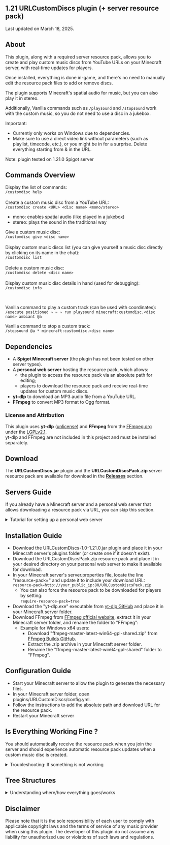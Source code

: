 ## 1.21 URLCustomDiscs plugin (+ server resource pack)
Last updated on March 18, 2025.

## About
This plugin, along with a required server resource pack, allows you to create and play custom music discs from YouTube URLs on your Minecraft server, with real-time updates for players.

Once installed, everything is done in-game, and there's no need to manually edit the resource pack files to add or remove discs.

The plugin supports Minecraft's spatial audio for music, but you can also play it in stereo.

Additionally, Vanilla commands such as `/playsound` and `/stopsound` work with the custom music, so you do not need to use a disc in a jukebox.

Important:
- Currently only works on Windows due to dependencies.
- Make sure to use a direct video link without parameters (such as playlist, timecode, etc.), or you might be in for a surprise. Delete everything starting from & in the URL.

Note: plugin tested on 1.21.0 Spigot server

## Commands Overview
Display the list of commands:<br>
`/customdisc help`<br><br>
Create a custom music disc from a YouTube URL:<br>
`/customdisc create <URL> <disc name> <mono/stereo>`
- mono: enables spatial audio (like played in a jukebox)
- stereo: plays the sound in the traditional way

Give a custom music disc:<br>
`/customdisc give <disc name>`<br><br>
Display custom music discs list (you can give yourself a music disc directly by clicking on its name in the chat):<br>
`/customdisc list`<br><br>
Delete a custom music disc:<br>
`/customdisc delete <disc name>`<br><br>
Display custom music disc details in hand (used for debugging):<br>
`/customdisc info`

<br>

Vanilla command to play a custom track (can be used with coordinates):<br>
`/execute positioned ~ ~ ~ run playsound minecraft:customdisc.<disc name> ambiant @a`

Vanilla command to stop a custom track:<br>
`/stopsound @a * minecraft:customdisc.<disc name>`

## Dependencies
- A **Spigot Minecraft server** (the plugin has not been tested on other server types).
- A **personal web server** hosting the resource pack, which allows:
  - the plugin to access the resource pack via an absolute path for editing;
  - players to download the resource pack and receive real-time updates for custom music discs.
- **yt-dlp** to download an MP3 audio file from a YouTube URL.
- **FFmpeg** to convert MP3 format to Ogg format.

### License and Attribution
This plugin uses **yt-dlp** ([unlicense](https://github.com/yt-dlp/yt-dlp/blob/master/LICENSE)) and **FFmpeg** from the [FFmpeg.org](http://ffmpeg.org/) under the [LGPLv2.1](https://www.gnu.org/licenses/lgpl-2.1.html).<br>
yt-dlp and FFmpeg are not included in this project and must be installed separately.

## Download
The **URLCustomDiscs.jar** plugin and the **URLCustomDiscsPack.zip** server resource pack are available for download in the [**Releases**](https://github.com/TheoDgb/URLCustomDiscs/releases) section.

## Servers Guide
If you already have a Minecraft server and a personal web server that allows downloading a resource pack via URL, you can skip this section.

<details>
<summary>Tutorial for setting up a personal web server</summary>

First, you'll need a [1.21 Spigot Minecraft server](https://getbukkit.org/get/4063d239ce16b22d948c037ce7a9fb8c).
- This topic is not covered here.

Second, you need to host the URLCustomDiscsPack.zip resource pack on a personal web server that the plugin can access via an absolute path. Using an online file hosting service (such as [MCPacks](https://mc-packs.net/)) will not work.

Here's a tutorial to create an Apache server on Windows:
- Access your router's configuration interface to:
  - configure a NAT/PAT rule for TCP port forwarding, setting both internal and external ports to 80, and using the public IP address of the machine running the Apache HTTP web server (you can quickly find it on websites like [WhatIsMyIp.com](https://www.whatismyip.com/));
  - open TCP port 80, which is the default for HTTP traffic, in your firewall to allow incoming connections.
- Download Apache from [Apache Lounge](https://www.apachelounge.com/download/) (httpd-version.zip).
- Follow the ReadMe.txt instructions to set up your localhost Apache server.
  - If you are using a port other than 80, modify the "Listen 80" line to "Listen your_port" in Apache24/conf/httpd.conf.
- Download the URLCustomDiscsPack.zip resource pack and place it in Apache24/htdocs/ directory.
- In Apache24/, create a .htaccess file with the following content:
```
<Files "URLCustomDiscsPack.zip">
	ForceType application/octet-stream
	Header set Content-Disposition "attachment; filename=URLCustomDiscsPack.zip"
</Files>
```
- Restart Apache, then try to download the resource pack with this URL: <br>
  [http://your_public_ip:80/URLCustomDiscsPack.zip]()
</details>

## Installation Guide
- Download the URLCustomDiscs-1.0-1.21.0.jar plugin and place it in your Minecraft server's plugins folder (or create one if it doesn't exist).
- Download the URLCustomDiscsPack.zip resource pack and place it in your desired directory on your personal web server to make it available for download.
- In your Minecraft server's server.properties file, locate the line "resource-pack=" and update it to include your download URL:
  `resource-pack=http://your_public_ip:80/URLCustomDiscsPack.zip`
  - You can also force the resource pack to be downloaded for players by setting: <br>
    `require-resource-pack=true`
- Download the "yt-dlp.exe" executable from [yt-dlp GitHub](https://github.com/yt-dlp/yt-dlp#installation) and place it in your Minecraft server folder.
- Download FFmpeg from [FFmpeg official website](https://ffmpeg.org/download.html), extract it in your Minecraft server folder, and rename the folder to "FFmpeg":
  - Example for Windows x64 users:
    - Download "ffmpeg-master-latest-win64-gpl-shared.zip" from [FFmpeg Builds GitHub](https://github.com/BtbN/FFmpeg-Builds/releases).
    - Extract the .zip archive in your Minecraft server folder.
    - Rename the "ffmpeg-master-latest-win64-gpl-shared" folder to "FFmpeg".

## Configuration Guide
- Start your Minecraft server to allow the plugin to generate the necessary files.
- In your Minecraft server folder, open plugins/URLCustomDiscs/config.yml.
- Follow the instructions to add the absolute path and download URL for the resource pack.
- Restart your Minecraft server

## Is Everything Working Fine ?
You should automatically receive the resource pack when you join the server and should experience automatic resource pack updates when a custom music disc is created.

<details>
<summary>Troubleshooting: If something is not working</summary>

If you do not receive the resource pack, check:
- that you can download the resource pack from the URL on your personal web server;
- that you have correctly entered the download URL of the resource pack from your personal web server in server.properties;
- that you have correctly configured the absolute path and download URL for the resource pack in config.yml.

If you can't create a custom music disc, check:
- the configuration of the absolute path of the resource pack in config.yml;
- the installation of yt-dlp and FFmpeg.
</details>

## Tree Structures
<details>
<summary>Understanding where/how everything goes/works</summary>

Your Minecraft server:
```
your_server_folder/
├── FFmpeg/
│   ├── bin/...
│   ├── doc/...
│   ├── include/...
│   └── lib/...
├── plugins/                          (create it if not already done)
│   ├── URLCustomDiscs/               (automatically created when the plugin is loaded, plugin folder)
│   │   ├── music/                    (automatically created when creating a custom music disc, used to download and convert YouTube music to Ogg)
│   │   ├── discs.json                (automatically created when creating a custom music disc, stores information about custom music discs)
│   │   └── config.yml                (automatically created when the plugin is loaded, allows you to configure the resource pack server)
│   └── URLCustomDiscs-1.0-1.21.0.jar (download the URLCustomDiscs plugin)
├── yt-dlp.exe
└── other server folders and files...
```

URLCustomDiscsPack.zip resource pack:
```
URLCustomDiscsPack.zip/
├── assets/
│   └── minecraft/
│       ├── models/
│       │   └── item/
│       │       ├── music_disc_13.json ("overrides" added on disc 13 to assign custom music disc models using custom_model_data)
│       │       └── custom_music_disc_example.json (custom music disc models automatically created) 
│       ├── sounds/
│       │   └── custom/
│       │       └── (custom music disc tracks are saved here)
│       ├── textures/
│       │   └── item/
│       │       └── record_custom.png (custom music discs texture)
│       └── sounds.json (tracks automatically associated with custom music discs)
└── pack.mcmeta
```
</details>

## Disclaimer
Please note that it is the sole responsibility of each user to comply with applicable copyright laws and the terms of service of any music provider when using this plugin. The developer of this plugin do not assume any liability for unauthorized use or violations of such laws and regulations.